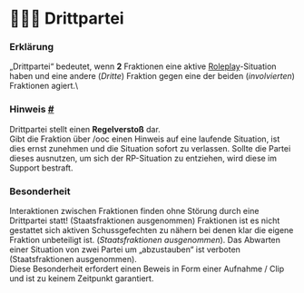 # 👨👨👦 Drittpartei

### Erklärung  <a href="#0-toc-title" id="0-toc-title"></a>

„Drittpartei“ bedeutet, wenn **2** Fraktionen eine aktive [Roleplay](README/3-roleplay.md)-Situation haben und eine andere (_Dritte_) Fraktion gegen eine der beiden (_involvierten_) Fraktionen agiert.\


### Hinweis [#](broken-reference) <a href="#1-toc-title" id="1-toc-title"></a>

Drittpartei stellt einen **Regelverstoß** dar.\
Gibt die Fraktion über /ooc einen Hinweis auf eine laufende Situation, ist dies ernst zunehmen und die Situation sofort zu verlassen. Sollte die Partei dieses ausnutzen, um sich der RP-Situation zu entziehen, wird diese im Support bestraft.

### Besonderheit  <a href="#2-toc-title" id="2-toc-title"></a>

Interaktionen zwischen Fraktionen finden ohne Störung durch eine Drittpartei statt!  (Staatsfraktionen ausgenommen) Fraktionen ist es nicht gestattet sich aktiven Schussgefechten zu nähern bei denen klar die eigene Fraktion unbeteiligt ist. (_Staatsfraktionen ausgenommen_). Das Abwarten einer Situation von zwei Partei um „abzustauben“ ist verboten (Staatsfraktionen ausgenommen).\
Diese Besonderheit erfordert einen Beweis in Form einer Aufnahme / Clip und ist zu keinem Zeitpunkt garantiert.
